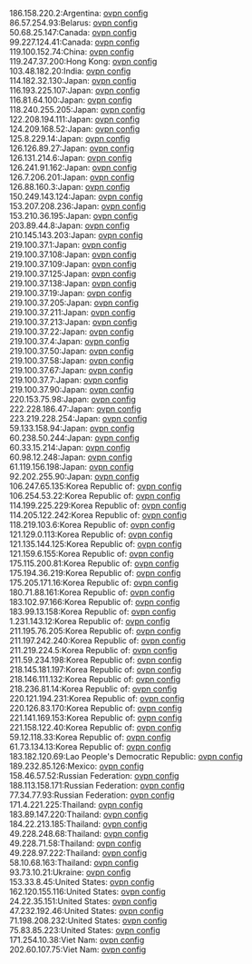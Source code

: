 186.158.220.2:Argentina: [ovpn config](vpn/186_158_220_2.ovpn)  
86.57.254.93:Belarus: [ovpn config](vpn/86_57_254_93.ovpn)  
50.68.25.147:Canada: [ovpn config](vpn/50_68_25_147.ovpn)  
99.227.124.41:Canada: [ovpn config](vpn/99_227_124_41.ovpn)  
119.100.152.74:China: [ovpn config](vpn/119_100_152_74.ovpn)  
119.247.37.200:Hong Kong: [ovpn config](vpn/119_247_37_200.ovpn)  
103.48.182.20:India: [ovpn config](vpn/103_48_182_20.ovpn)  
114.182.32.130:Japan: [ovpn config](vpn/114_182_32_130.ovpn)  
116.193.225.107:Japan: [ovpn config](vpn/116_193_225_107.ovpn)  
116.81.64.100:Japan: [ovpn config](vpn/116_81_64_100.ovpn)  
118.240.255.205:Japan: [ovpn config](vpn/118_240_255_205.ovpn)  
122.208.194.111:Japan: [ovpn config](vpn/122_208_194_111.ovpn)  
124.209.168.52:Japan: [ovpn config](vpn/124_209_168_52.ovpn)  
125.8.229.14:Japan: [ovpn config](vpn/125_8_229_14.ovpn)  
126.126.89.27:Japan: [ovpn config](vpn/126_126_89_27.ovpn)  
126.131.214.6:Japan: [ovpn config](vpn/126_131_214_6.ovpn)  
126.241.91.162:Japan: [ovpn config](vpn/126_241_91_162.ovpn)  
126.7.206.201:Japan: [ovpn config](vpn/126_7_206_201.ovpn)  
126.88.160.3:Japan: [ovpn config](vpn/126_88_160_3.ovpn)  
150.249.143.124:Japan: [ovpn config](vpn/150_249_143_124.ovpn)  
153.207.208.236:Japan: [ovpn config](vpn/153_207_208_236.ovpn)  
153.210.36.195:Japan: [ovpn config](vpn/153_210_36_195.ovpn)  
203.89.44.8:Japan: [ovpn config](vpn/203_89_44_8.ovpn)  
210.145.143.203:Japan: [ovpn config](vpn/210_145_143_203.ovpn)  
219.100.37.1:Japan: [ovpn config](vpn/219_100_37_1.ovpn)  
219.100.37.108:Japan: [ovpn config](vpn/219_100_37_108.ovpn)  
219.100.37.109:Japan: [ovpn config](vpn/219_100_37_109.ovpn)  
219.100.37.125:Japan: [ovpn config](vpn/219_100_37_125.ovpn)  
219.100.37.138:Japan: [ovpn config](vpn/219_100_37_138.ovpn)  
219.100.37.19:Japan: [ovpn config](vpn/219_100_37_19.ovpn)  
219.100.37.205:Japan: [ovpn config](vpn/219_100_37_205.ovpn)  
219.100.37.211:Japan: [ovpn config](vpn/219_100_37_211.ovpn)  
219.100.37.213:Japan: [ovpn config](vpn/219_100_37_213.ovpn)  
219.100.37.22:Japan: [ovpn config](vpn/219_100_37_22.ovpn)  
219.100.37.4:Japan: [ovpn config](vpn/219_100_37_4.ovpn)  
219.100.37.50:Japan: [ovpn config](vpn/219_100_37_50.ovpn)  
219.100.37.58:Japan: [ovpn config](vpn/219_100_37_58.ovpn)  
219.100.37.67:Japan: [ovpn config](vpn/219_100_37_67.ovpn)  
219.100.37.7:Japan: [ovpn config](vpn/219_100_37_7.ovpn)  
219.100.37.90:Japan: [ovpn config](vpn/219_100_37_90.ovpn)  
220.153.75.98:Japan: [ovpn config](vpn/220_153_75_98.ovpn)  
222.228.186.47:Japan: [ovpn config](vpn/222_228_186_47.ovpn)  
223.219.228.254:Japan: [ovpn config](vpn/223_219_228_254.ovpn)  
59.133.158.94:Japan: [ovpn config](vpn/59_133_158_94.ovpn)  
60.238.50.244:Japan: [ovpn config](vpn/60_238_50_244.ovpn)  
60.33.15.214:Japan: [ovpn config](vpn/60_33_15_214.ovpn)  
60.98.12.248:Japan: [ovpn config](vpn/60_98_12_248.ovpn)  
61.119.156.198:Japan: [ovpn config](vpn/61_119_156_198.ovpn)  
92.202.255.90:Japan: [ovpn config](vpn/92_202_255_90.ovpn)  
106.247.65.135:Korea Republic of: [ovpn config](vpn/106_247_65_135.ovpn)  
106.254.53.22:Korea Republic of: [ovpn config](vpn/106_254_53_22.ovpn)  
114.199.225.229:Korea Republic of: [ovpn config](vpn/114_199_225_229.ovpn)  
114.205.122.242:Korea Republic of: [ovpn config](vpn/114_205_122_242.ovpn)  
118.219.103.6:Korea Republic of: [ovpn config](vpn/118_219_103_6.ovpn)  
121.129.0.113:Korea Republic of: [ovpn config](vpn/121_129_0_113.ovpn)  
121.135.144.125:Korea Republic of: [ovpn config](vpn/121_135_144_125.ovpn)  
121.159.6.155:Korea Republic of: [ovpn config](vpn/121_159_6_155.ovpn)  
175.115.200.81:Korea Republic of: [ovpn config](vpn/175_115_200_81.ovpn)  
175.194.36.219:Korea Republic of: [ovpn config](vpn/175_194_36_219.ovpn)  
175.205.171.16:Korea Republic of: [ovpn config](vpn/175_205_171_16.ovpn)  
180.71.88.161:Korea Republic of: [ovpn config](vpn/180_71_88_161.ovpn)  
183.102.97.166:Korea Republic of: [ovpn config](vpn/183_102_97_166.ovpn)  
183.99.13.158:Korea Republic of: [ovpn config](vpn/183_99_13_158.ovpn)  
1.231.143.12:Korea Republic of: [ovpn config](vpn/1_231_143_12.ovpn)  
211.195.76.205:Korea Republic of: [ovpn config](vpn/211_195_76_205.ovpn)  
211.197.242.240:Korea Republic of: [ovpn config](vpn/211_197_242_240.ovpn)  
211.219.224.5:Korea Republic of: [ovpn config](vpn/211_219_224_5.ovpn)  
211.59.234.198:Korea Republic of: [ovpn config](vpn/211_59_234_198.ovpn)  
218.145.181.197:Korea Republic of: [ovpn config](vpn/218_145_181_197.ovpn)  
218.146.111.132:Korea Republic of: [ovpn config](vpn/218_146_111_132.ovpn)  
218.236.81.14:Korea Republic of: [ovpn config](vpn/218_236_81_14.ovpn)  
220.121.194.231:Korea Republic of: [ovpn config](vpn/220_121_194_231.ovpn)  
220.126.83.170:Korea Republic of: [ovpn config](vpn/220_126_83_170.ovpn)  
221.141.169.153:Korea Republic of: [ovpn config](vpn/221_141_169_153.ovpn)  
221.158.122.40:Korea Republic of: [ovpn config](vpn/221_158_122_40.ovpn)  
59.12.118.33:Korea Republic of: [ovpn config](vpn/59_12_118_33.ovpn)  
61.73.134.13:Korea Republic of: [ovpn config](vpn/61_73_134_13.ovpn)  
183.182.120.69:Lao People's Democratic Republic: [ovpn config](vpn/183_182_120_69.ovpn)  
189.232.85.126:Mexico: [ovpn config](vpn/189_232_85_126.ovpn)  
158.46.57.52:Russian Federation: [ovpn config](vpn/158_46_57_52.ovpn)  
188.113.158.171:Russian Federation: [ovpn config](vpn/188_113_158_171.ovpn)  
77.34.77.93:Russian Federation: [ovpn config](vpn/77_34_77_93.ovpn)  
171.4.221.225:Thailand: [ovpn config](vpn/171_4_221_225.ovpn)  
183.89.147.220:Thailand: [ovpn config](vpn/183_89_147_220.ovpn)  
184.22.213.185:Thailand: [ovpn config](vpn/184_22_213_185.ovpn)  
49.228.248.68:Thailand: [ovpn config](vpn/49_228_248_68.ovpn)  
49.228.71.58:Thailand: [ovpn config](vpn/49_228_71_58.ovpn)  
49.228.97.222:Thailand: [ovpn config](vpn/49_228_97_222.ovpn)  
58.10.68.163:Thailand: [ovpn config](vpn/58_10_68_163.ovpn)  
93.73.10.21:Ukraine: [ovpn config](vpn/93_73_10_21.ovpn)  
153.33.8.45:United States: [ovpn config](vpn/153_33_8_45.ovpn)  
162.120.155.116:United States: [ovpn config](vpn/162_120_155_116.ovpn)  
24.22.35.151:United States: [ovpn config](vpn/24_22_35_151.ovpn)  
47.232.192.46:United States: [ovpn config](vpn/47_232_192_46.ovpn)  
71.198.208.232:United States: [ovpn config](vpn/71_198_208_232.ovpn)  
75.83.85.223:United States: [ovpn config](vpn/75_83_85_223.ovpn)  
171.254.10.38:Viet Nam: [ovpn config](vpn/171_254_10_38.ovpn)  
202.60.107.75:Viet Nam: [ovpn config](vpn/202_60_107_75.ovpn)  
